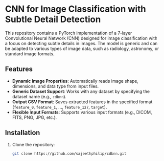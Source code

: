 # CNN for Image Classification with Subtle Detail Detection

This repository contains a PyTorch implementation of a 7-layer Convolutional Neural Network (CNN) designed for image classification with a focus on detecting subtle details in images. The model is generic and can be adapted to various types of image data, such as radiology, astronomy, or standard image formats.

## Features

- **Dynamic Image Properties**: Automatically reads image shape, dimensions, and data type from input files.
- **Generic Dataset Support**: Works with any dataset by specifying the dataset name (e.g., `cdbnn`).
- **Output CSV Format**: Saves extracted features in the specified format (`feature_0`, `feature_1`, ..., `feature_127`, `target`).
- **Flexible Input Formats**: Supports various input formats (e.g., DICOM, FITS, PNG, JPG, etc.).

## Installation

1. Clone the repository:
   ```bash
   git clone https://github.com/sajeethphilip/cdbnn.git
